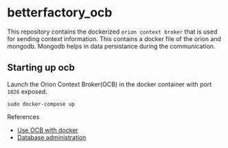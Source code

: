 # betterfactory_ocb
This repository contains the dockerized `orion context broker` that is used for sending context information. This contains a docker file of the orion and mongodb. Mongodb helps in data persistance during the communication.

## Starting up ocb
Launch the Orion Context Broker(OCB) in the docker container with port `1026` exposed.
```
sudo docker-compose up
```
References
  - [Use OCB with docker](https://fiware-orion.readthedocs.io/en/1.3.0/user/docker/index.html)
  - [Database administration](https://fiware-orion.readthedocs.io/en/master/admin/database_admin/index.html)
